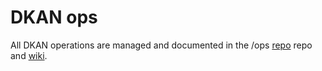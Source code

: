# DKAN ops

All DKAN operations are managed and documented in the /ops [repo](https://github.com/GetDKAN/ops) repo and [wiki](https://github.com/GetDKAN/ops/wiki).
